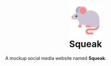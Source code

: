 <h1 align="center">
 <img src="https://raw.githubusercontent.com/BlackRabbit22/Squeak/main/Squeak.svg" width="20%">
  <br />
  Squeak
</h1>

A mockup social media website named **Squeak**.
